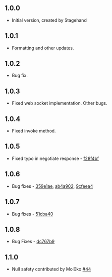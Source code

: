 ## 1.0.0

- Initial version, created by Stagehand

## 1.0.1

- Formatting and other updates.

## 1.0.2 

- Bug fix.

## 1.0.3 

- Fixed web socket implementation. Other bugs.

## 1.0.4

- Fixed invoke method.

## 1.0.5

- Fixed typo in negotiate response - [f28f4bf](https://github.com/jamiewest/signalr_core/commit/f28f4bfa6f174dc24b2614ece057fcaaf3d121d1) 

## 1.0.6

- Bug fixes - [359e1ae](https://github.com/dart-lang/http/commit/469ea67d412d4e90ade81bc672b601d4d663e685), [ab4a902](https://github.com/jamiewest/signalr_core/commit/ab4a9020c72c5ba1f9560940fade536516cb1292), [9cfeea4](https://github.com/jamiewest/signalr_core/commit/9cfeea4a86a78ce32f29a3147cf58532415ea814)

## 1.0.7

- Bug fixes - [51cba40](https://github.com/jamiewest/signalr_core/commit/51cba400e52640b7f2fdf0dd4154061d8117e778)

## 1.0.8

- Bug Fixes - [dc767b9](https://github.com/jamiewest/signalr_core/commit/dc767b943a5cf9dee6d464cae5c7e015c99deb50)

## 1.1.0

- Null safety contributed by Mol0ko [#44](https://github.com/jamiewest/signalr_core/commit/7e8eaaf7a7940c60385a076625b75f126a1292d7)